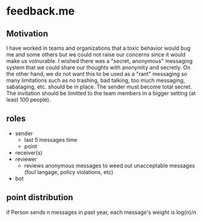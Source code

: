 # feedback.me

## Motivation
I have worked in teams and organizations that a toxic behavior would bug me and some others but we could not raise our concerns since it would make us volnurable. I wished there was a "secret, anonymous" messaging system that we could share our thoughts with anonymity and secretly. 
On the other hand, we do not want this to be used as a "rant" messaging so many limitations such as no trashing, bad talking, too much messaging, sabataging, etc. should be in place.
The sender must become total secret. The invitation should be limitted to the team members in a bigger setting (at least 100 people).

## roles
- sender
    - last 5 messages time
    - point
- receiver(s)
- reviewer
    - reviews anonymous messages to weed out unacceptable messages (foul langage, policy violations, etc)
- bot

## point distribution
if Person sends n messages in past year, each message's weight is log(n)/n
